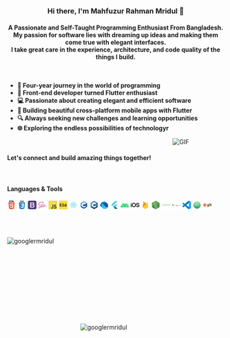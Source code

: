 
<!-- <h2 align="center">Hi there, I'm Mahfuzur Rahman Mridul <img src="https://66.media.tumblr.com/886a0c93a00c62643790be6ba57bf0dd/tumblr_mqptmpWZQs1rfjowdo1_500.gif" width="80" height="80" /></h2> -->

<!-- <img alt="mridul" src="https://i.ibb.co/YdMwgR4/panda-mridul2.jpg" border="0" /> -->

<h3 align="center">Hi there, I'm Mahfuzur Rahman Mridul 👋</h3>
<!--  <img src="https://media.giphy.com/media/hvRJCLFzcasrR4ia7z/giphy.gif" width="20px"> -->
<h4 align="center">A Passionate and Self-Taught Programming Enthusiast From Bangladesh.
<br>
My passion for software lies with dreaming up ideas and making them come true with elegant interfaces. 
<br>
I take great care in the experience, architecture, and code quality of the things I build.
</h4>


<br>

* <b>🚀 Four-year journey in the world of programming</b>
* <b>🌟 Front-end developer turned Flutter enthusiast</b>
* <b>💻 Passionate about creating elegant and efficient software</b>
* <b>📱 Building beautiful cross-platform mobile apps with Flutter</b>
* <b>🔍 Always seeking new challenges and learning opportunities</b>
* <b>🌐 Exploring the endless possibilities of technologyr</b>
<!-- 
<br> -->
<!-- <img float="right" src="https://66.media.tumblr.com/886a0c93a00c62643790be6ba57bf0dd/tumblr_mqptmpWZQs1rfjowdo1_500.gif" width="120" height="120" />   -->
 <img align="right" alt="GIF" src="https://66.media.tumblr.com/886a0c93a00c62643790be6ba57bf0dd/tumblr_mqptmpWZQs1rfjowdo1_500.gif" width="120" height="120" />

<br>

<h4>Let's connect and build amazing things together!</h4>

<br>

<h4>Languages & Tools</h4>

<code><img height="20" src="https://raw.githubusercontent.com/github/explore/80688e429a7d4ef2fca1e82350fe8e3517d3494d/topics/html/html.png"></code>
<code><img height="20" src="https://raw.githubusercontent.com/github/explore/80688e429a7d4ef2fca1e82350fe8e3517d3494d/topics/css/css.png"></code>
<code><img height="20" src="https://raw.githubusercontent.com/github/explore/80688e429a7d4ef2fca1e82350fe8e3517d3494d/topics/bootstrap/bootstrap.png"></code>
<code><img height="20" src="https://raw.githubusercontent.com/github/explore/80688e429a7d4ef2fca1e82350fe8e3517d3494d/topics/sass/sass.png"></code>
<code><img height="20" src="https://raw.githubusercontent.com/github/explore/80688e429a7d4ef2fca1e82350fe8e3517d3494d/topics/javascript/javascript.png"></code>
<code><img height="20" src="https://raw.githubusercontent.com/github/explore/80688e429a7d4ef2fca1e82350fe8e3517d3494d/topics/es6/es6.png"></code>
<code><img height="20" src="https://raw.githubusercontent.com/github/explore/80688e429a7d4ef2fca1e82350fe8e3517d3494d/topics/react/react.png"></code>
<code><img height="20" src="https://raw.githubusercontent.com/github/explore/80688e429a7d4ef2fca1e82350fe8e3517d3494d/topics/c/c.png"></code>
<code><img height="20" src="https://raw.githubusercontent.com/github/explore/80688e429a7d4ef2fca1e82350fe8e3517d3494d/topics/cpp/cpp.png"></code>
<code><img height="20" src="https://raw.githubusercontent.com/github/explore/80688e429a7d4ef2fca1e82350fe8e3517d3494d/topics/dart/dart.png"></code>
<code><img height="20" src="https://raw.githubusercontent.com/github/explore/80688e429a7d4ef2fca1e82350fe8e3517d3494d/topics/flutter/flutter.png"></code>
<code><img height="20" src="https://raw.githubusercontent.com/github/explore/80688e429a7d4ef2fca1e82350fe8e3517d3494d/topics/android/android.png"></code>
<code><img height="20" src="https://raw.githubusercontent.com/github/explore/80688e429a7d4ef2fca1e82350fe8e3517d3494d/topics/ios/ios.png"></code>
<code><img height="20" src="https://raw.githubusercontent.com/github/explore/80688e429a7d4ef2fca1e82350fe8e3517d3494d/topics/firebase/firebase.png"></code>
<code><img height="20" src="https://raw.githubusercontent.com/github/explore/80688e429a7d4ef2fca1e82350fe8e3517d3494d/topics/nodejs/nodejs.png"></code>
<code><img height="20" src="https://raw.githubusercontent.com/github/explore/80688e429a7d4ef2fca1e82350fe8e3517d3494d/topics/express/express.png"></code>
<code><img height="20" src="https://raw.githubusercontent.com/github/explore/80688e429a7d4ef2fca1e82350fe8e3517d3494d/topics/mongodb/mongodb.png"></code>
<code><img height="20" src="https://raw.githubusercontent.com/github/explore/80688e429a7d4ef2fca1e82350fe8e3517d3494d/topics/visual-studio-code/visual-studio-code.png"></code>
<code><img height="20" src="https://raw.githubusercontent.com/github/explore/80688e429a7d4ef2fca1e82350fe8e3517d3494d/topics/atom/atom.png"></code>
<code><img height="20" src="https://raw.githubusercontent.com/github/explore/80688e429a7d4ef2fca1e82350fe8e3517d3494d/topics/git/git.png"></code>
<!-- <code><img height="20" src="https://raw.githubusercontent.com/github/explore/80688e429a7d4ef2fca1e82350fe8e3517d3494d/topics/typescript/typescript.png"></code> -->



<br><br>

<img align="left" height="200" width="400" src="https://github-readme-stats.vercel.app/api?username=googlermridul&show_icons=true&locale=en" alt="googlermridul" />

<img align="right" height="200" width="334" src="https://github-readme-stats.vercel.app/api/top-langs?username=googlermridul&show_icons=true&locale=en&layout=compact" alt="googlermridul" />
<br>
  
  

  

